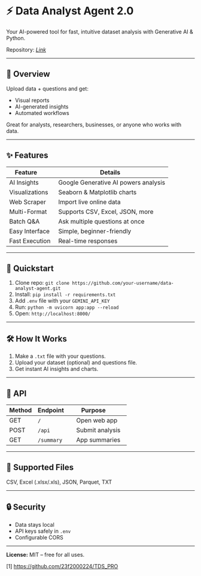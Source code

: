 # ⚡ Data Analyst Agent 2.0

Your AI-powered tool for fast, intuitive dataset analysis with Generative AI & Python.

Repository: [*Link*](https://github.com/23f2000224/TDS_PROJECT_2)

***

## 🚩 Overview

Upload data + questions and get:
- Visual reports
- AI-generated insights
- Automated workflows

Great for analysts, researchers, businesses, or anyone who works with data.

***

## ✨ Features

| Feature          | Details                          |
|------------------|----------------------------------|
| AI Insights      | Google Generative AI powers analysis |
| Visualizations   | Seaborn & Matplotlib charts      |
| Web Scraper      | Import live online data          |
| Multi-Format     | Supports CSV, Excel, JSON, more  |
| Batch Q&A        | Ask multiple questions at once   |
| Easy Interface   | Simple, beginner-friendly        |
| Fast Execution   | Real-time responses              |

***

## 🚀 Quickstart

1. Clone repo: `git clone https://github.com/your-username/data-analyst-agent.git`
2. Install: `pip install -r requirements.txt`
3. Add `.env` file with your `GEMINI_API_KEY`
4. Run: `python -m uvicorn app:app --reload`
5. Open: `http://localhost:8000/`

***

## 🛠 How It Works

1. Make a `.txt` file with your questions.
2. Upload your dataset (optional) and questions file.
3. Get instant AI insights and charts.

***

## 🔧 API

| Method | Endpoint     | Purpose        |
|--------|--------------|----------------|
| GET    | `/`          | Open web app   |
| POST   | `/api`       | Submit analysis|
| GET    | `/summary`   | App summaries  |

***

## 📂 Supported Files

CSV, Excel (.xlsx/.xls), JSON, Parquet, TXT

***

## 🔒 Security

- Data stays local
- API keys safely in `.env`
- Configurable CORS

***

**License:** MIT – free for all uses.

[1] https://github.com/23f2000224/TDS_PRO
